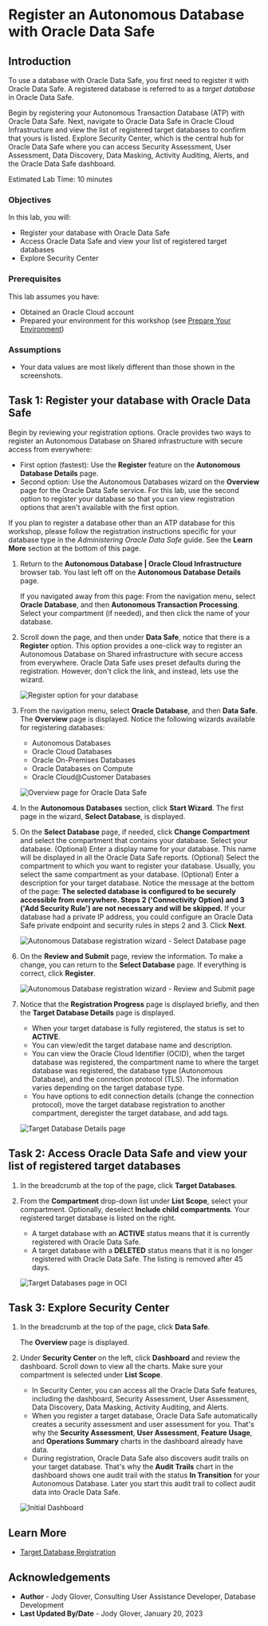 # Register an Autonomous Database with Oracle Data Safe

## Introduction

To use a database with Oracle Data Safe, you first need to register it with Oracle Data Safe. A registered database is referred to as a _target database_ in Oracle Data Safe.

Begin by registering your Autonomous Transaction Database (ATP) with Oracle Data Safe. Next, navigate to Oracle Data Safe in Oracle Cloud Infrastructure and view the list of registered target databases to confirm that yours is listed. Explore Security Center, which is the central hub for Oracle Data Safe where you can access Security Assessment, User Assessment, Data Discovery, Data Masking, Activity Auditing, Alerts, and the Oracle Data Safe dashboard.

Estimated Lab Time: 10 minutes

### Objectives

In this lab, you will:

- Register your database with Oracle Data Safe
- Access Oracle Data Safe and view your list of registered target databases
- Explore Security Center

### Prerequisites

This lab assumes you have:

- Obtained an Oracle Cloud account
- Prepared your environment for this workshop (see [Prepare Your Environment](?lab=prepare-environment))

### Assumptions

- Your data values are most likely different than those shown in the screenshots.


## Task 1: Register your database with Oracle Data Safe

Begin by reviewing your registration options. Oracle provides two ways to register an Autonomous Database on Shared infrastructure with secure access from everywhere:
- First option (fastest): Use the **Register** feature on the **Autonomous Database Details** page.
- Second option: Use the Autonomous Databases wizard on the **Overview** page for the Oracle Data Safe service.
For this lab, use the second option to register your database so that you can view registration options that aren't available with the first option.

If you plan to register a database other than an ATP database for this workshop, please follow the registration instructions specific for your database type in the _Administering Oracle Data Safe_ guide. See the **Learn More** section at the bottom of this page.

1. Return to the **Autonomous Database | Oracle Cloud Infrastructure** browser tab. You last left off on the **Autonomous Database Details** page.

    If you navigated away from this page: From the navigation menu, select **Oracle Database**, and then **Autonomous Transaction Processing**. Select your compartment (if needed), and then click the name of your database.

2. Scroll down the page, and then under **Data Safe**, notice that there is a **Register** option. This option provides a one-click way to register an Autonomous Database on Shared infrastructure with secure access from everywhere. Oracle Data Safe uses preset defaults during the registration. However, don't click the link, and instead, lets use the wizard.

    ![Register option for your database](images/register-database.png "Register option for your database")

3. From the navigation menu, select **Oracle Database**, and then **Data Safe**. The **Overview** page is displayed. Notice the following wizards available for registering databases:

    - Autonomous Databases
    - Oracle Cloud Databases
    - Oracle On-Premises Databases
    - Oracle Databases on Compute
    - Oracle Cloud@Customer Databases

    ![Overview page for Oracle Data Safe](images/overview-page.png "Overview page for Oracle Data Safe")

4. In the **Autonomous Databases** section, click **Start Wizard**. The first page in the wizard, **Select Database**, is displayed.

5. On the **Select Database** page, if needed, click **Change Compartment** and select the compartment that contains your database. Select your database. (Optional) Enter a display name for your database. This name will be displayed in all the Oracle Data Safe reports. (Optional) Select the compartment to which you want to register your database. Usually, you select the same compartment as your database. (Optional) Enter a description for your target database. Notice the message at the bottom of the page: **The selected database is configured to be securely accessible from everywhere. Steps 2 ('Connectivity Option) and 3 ('Add Security Rule') are not necessary and will be skipped.** If your database had a private IP address, you could configure an Oracle Data Safe private endpoint and security rules in steps 2 and 3. Click **Next**.

    ![Autonomous Database registration wizard - Select Database page](images/ADB-wizard-select-database.png "Autonomous Database registration wizard - Select Database page")
    
6. On the **Review and Submit** page, review the information. To make a change, you can return to the **Select Database** page. If everything is correct, click **Register**.

    ![Autonomous Database registration wizard - Review and Submit page](images/ADB-wizard-review-submit.png "Autonomous Database registration wizard - Review and Submit page")

7. Notice that the **Registration Progress** page is displayed briefly, and then the **Target Database Details** page is displayed.

    - When your target database is fully registered, the status is set to **ACTIVE**.
    - You can view/edit the target database name and description.
    - You can view the Oracle Cloud Identifier (OCID), when the target database was registered, the compartment name to where the target database was registered, the database type (Autonomous Database), and the connection protocol (TLS). The information varies depending on the target database type.
    - You have options to edit connection details (change the connection protocol), move the target database registration to another compartment, deregister the target database, and add tags.

    ![Target Database Details page](images/target-database-details-page.png "Target Database Details page")
    

## Task 2: Access Oracle Data Safe and view your list of registered target databases

1. In the breadcrumb at the top of the page, click **Target Databases**.

2. From the **Compartment** drop-down list under **List Scope**, select your compartment. Optionally, deselect **Include child compartments**. Your registered target database is listed on the right.

    - A target database with an **ACTIVE** status means that it is currently registered with Oracle Data Safe.
    - A target database with a **DELETED** status means that it is no longer registered with Oracle Data Safe. The listing is removed after 45 days.

    ![Target Databases page in OCI](images/target-databases-page-oci.png "Target Databases page in OCI")


## Task 3: Explore Security Center

1. In the breadcrumb at the top of the page, click **Data Safe**.

    The **Overview** page is displayed.

2. Under **Security Center** on the left, click **Dashboard** and review the dashboard. Scroll down to view all the charts. Make sure your compartment is selected under **List Scope**.

    - In Security Center, you can access all the Oracle Data Safe features, including the dashboard, Security Assessment, User Assessment, Data Discovery, Data Masking, Activity Auditing, and Alerts.
    - When you register a target database, Oracle Data Safe automatically creates a security assessment and user assessment for you. That's why the **Security Assessment**, **User Assessment**, **Feature Usage**, and **Operations Summary** charts in the dashboard already have data.
    - During registration, Oracle Data Safe also discovers audit trails on your target database. That's why the **Audit Trails** chart in the dashboard shows one audit trail with the status **In Transition** for your Autonomous Database. Later you start this audit trail to collect audit data into Oracle Data Safe.

    ![Initial Dashboard](images/dashboard-initial.png "Initial Dashboard")


## Learn More

- [Target Database Registration](https://www.oracle.com/pls/topic/lookup?ctx=en/cloud/paas/data-safe&id=ADMDS-GUID-B5F255A7-07DD-4731-9FA5-668F7DD51AA6)


## Acknowledgements

- **Author** - Jody Glover, Consulting User Assistance Developer, Database Development
- **Last Updated By/Date** - Jody Glover, January 20, 2023
